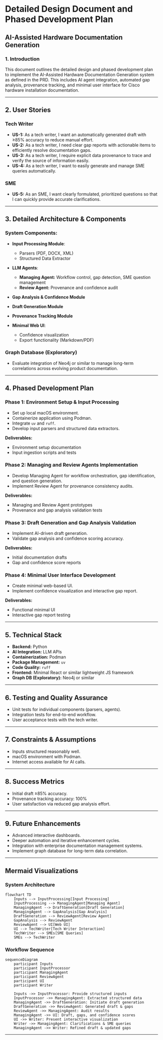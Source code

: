 # Detailed Design Document and Phased Development Plan

## AI-Assisted Hardware Documentation Generation

### **1. Introduction**

This document outlines the detailed design and phased development plan to implement the AI-Assisted Hardware Documentation Generation system as defined in the PRD. This includes AI agent integration, automated gap analysis, provenance tracking, and minimal user interface for Cisco hardware installation documentation.

---

## **2. User Stories**

### Tech Writer

* **US-1:** As a tech writer, I want an automatically generated draft with ≥85% accuracy to reduce manual effort.
* **US-2:** As a tech writer, I need clear gap reports with actionable items to efficiently resolve documentation gaps.
* **US-3:** As a tech writer, I require explicit data provenance to trace and verify the source of information easily.
* **US-4:** As a tech writer, I want to easily generate and manage SME queries automatically.

### SME

* **US-5:** As an SME, I want clearly formulated, prioritized questions so that I can quickly provide accurate clarifications.

---

## **3. Detailed Architecture & Components**

### **System Components:**

* **Input Processing Module**:

  * Parsers (PDF, DOCX, XML)
  * Structured Data Extractor
* **LLM Agents**:

  * **Managing Agent:** Workflow control, gap detection, SME question management
  * **Review Agent:** Provenance and confidence audit
* **Gap Analysis & Confidence Module**
* **Draft Generation Module**
* **Provenance Tracking Module**
* **Minimal Web UI**:

  * Confidence visualization
  * Export functionality (Markdown/PDF)

### **Graph Database (Exploratory)**

* Evaluate integration of Neo4j or similar to manage long-term correlations across evolving product documentation.

---

## **4. Phased Development Plan**

### **Phase 1: Environment Setup & Input Processing**

* Set up local macOS environment.
* Containerize application using Podman.
* Integrate `uv` and `ruff`.
* Develop input parsers and structured data extractors.

**Deliverables:**

* Environment setup documentation
* Input ingestion scripts and tests

### **Phase 2: Managing and Review Agents Implementation**

* Develop Managing Agent for workflow orchestration, gap identification, and question generation.
* Implement Review Agent for provenance consistency audits.

**Deliverables:**

* Managing and Review Agent prototypes
* Provenance and gap analysis validation tests

### **Phase 3: Draft Generation and Gap Analysis Validation**

* Implement AI-driven draft generation.
* Validate gap analysis and confidence scoring accuracy.

**Deliverables:**

* Initial documentation drafts
* Gap and confidence score reports

### **Phase 4: Minimal User Interface Development**

* Create minimal web-based UI.
* Implement confidence visualization and interactive gap report.

**Deliverables:**

* Functional minimal UI
* Interactive gap report testing

---

## **5. Technical Stack**

* **Backend:** Python
* **AI Integration:** LLM APIs
* **Containerization:** Podman
* **Package Management:** `uv`
* **Code Quality:** `ruff`
* **Frontend:** Minimal React or similar lightweight JS framework
* **Graph DB (Exploratory):** Neo4j or similar

---

## **6. Testing and Quality Assurance**

* Unit tests for individual components (parsers, agents).
* Integration tests for end-to-end workflow.
* User acceptance tests with the tech writer.

---

## **7. Constraints & Assumptions**

* Inputs structured reasonably well.
* macOS environment with Podman.
* Internet access available for AI calls.

---

## **8. Success Metrics**

* Initial draft ≥85% accuracy.
* Provenance tracking accuracy: 100%
* User satisfaction via reduced gap analysis effort.

---

## **9. Future Enhancements**

* Advanced interactive dashboards.
* Deeper automation and iterative enhancement cycles.
* Integration with enterprise documentation management systems.
* Implement graph database for long-term data correlation.

---

## Mermaid Visualizations

### System Architecture

```mermaid
flowchart TD
    Inputs --> InputProcessing[Input Processing]
    InputProcessing --> ManagingAgent[Managing Agent]
    ManagingAgent --> DraftGeneration[Draft Generation]
    ManagingAgent --> GapAnalysis[Gap Analysis]
    DraftGeneration --> ReviewAgent[Review Agent]
    GapAnalysis --> ReviewAgent
    ReviewAgent --> UI[Web UI]
    UI --> TechWriter[Tech Writer Interaction]
    TechWriter --> SMEs[SME Queries]
    SMEs --> TechWriter
```

### Workflow Sequence

```mermaid
sequenceDiagram
    participant Inputs
    participant InputProcessor
    participant ManagingAgent
    participant ReviewAgent
    participant UI
    participant Writer

    Inputs ->> InputProcessor: Provide structured inputs
    InputProcessor ->> ManagingAgent: Extracted structured data
    ManagingAgent ->> DraftGeneration: Initiate draft generation
    DraftGeneration ->> ReviewAgent: Generated draft & gaps
    ReviewAgent ->> ManagingAgent: Audit results
    ManagingAgent ->> UI: Draft, gaps, and confidence scores
    UI ->> Writer: Present interactive visualization
    Writer ->> ManagingAgent: Clarifications & SME queries
    ManagingAgent ->> Writer: Refined draft & updated gaps
```

---
